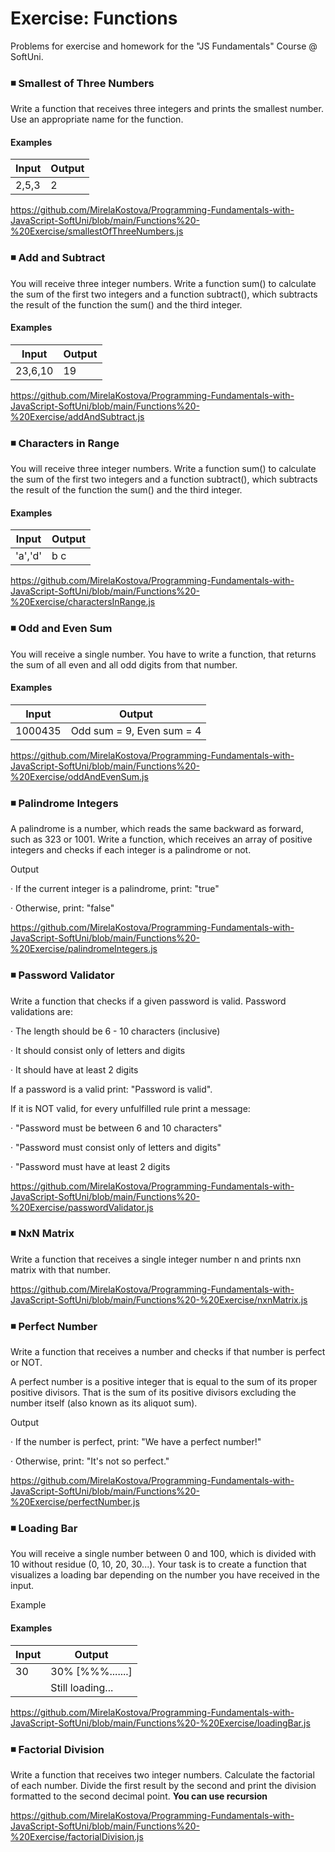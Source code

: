 # Exercise: Functions
Problems for exercise and homework for the "JS Fundamentals" Course @ SoftUni.

### :black_medium_small_square: Smallest of Three Numbers
Write a function that receives three integers and prints the smallest number. Use an appropriate name for the function.
#### Examples
| Input                |  Output              |
| -------------        | -------------        |
| 2,5,3                | 2                    | 

https://github.com/MirelaKostova/Programming-Fundamentals-with-JavaScript-SoftUni/blob/main/Functions%20-%20Exercise/smallestOfThreeNumbers.js

### :black_medium_small_square: Add and Subtract
You will receive three integer numbers.
Write a function sum() to calculate the sum of the first two integers and a function subtract(), 
which subtracts the result of the function the sum() and the third integer.
#### Examples
| Input                |  Output              |
| -------------        | -------------        |
| 23,6,10              | 19                   | 

https://github.com/MirelaKostova/Programming-Fundamentals-with-JavaScript-SoftUni/blob/main/Functions%20-%20Exercise/addAndSubtract.js

### :black_medium_small_square: Characters in Range
You will receive three integer numbers.
Write a function sum() to calculate the sum of the first two integers and a function subtract(), 
which subtracts the result of the function the sum() and the third integer.
#### Examples
| Input                |  Output              |
| -------------        | -------------        |
| 'a','d'              | b c                  | 

https://github.com/MirelaKostova/Programming-Fundamentals-with-JavaScript-SoftUni/blob/main/Functions%20-%20Exercise/charactersInRange.js

### :black_medium_small_square: Odd and Even Sum
You will receive a single number. You have to write a function, that returns the sum of all even and all odd digits from that number.
#### Examples
| Input                |  Output              |
| -------------        | -------------        |
| 1000435              |Odd sum = 9, Even sum = 4   |

https://github.com/MirelaKostova/Programming-Fundamentals-with-JavaScript-SoftUni/blob/main/Functions%20-%20Exercise/oddAndEvenSum.js

### :black_medium_small_square: Palindrome Integers
A palindrome is a number, which reads the same backward as forward, such as 323 or 1001. 
Write a function, which receives an array of positive integers and checks if each integer is a palindrome or not.

Output

· If the current integer is a palindrome, print: "true"

· Otherwise, print: "false"

https://github.com/MirelaKostova/Programming-Fundamentals-with-JavaScript-SoftUni/blob/main/Functions%20-%20Exercise/palindromeIntegers.js

### :black_medium_small_square: Password Validator
Write a function that checks if a given password is valid. Password validations are:

· The length should be 6 - 10 characters (inclusive)

· It should consist only of letters and digits

· It should have at least 2 digits

If a password is a valid print: "Password is valid".

If it is NOT valid, for every unfulfilled rule print a message:

· "Password must be between 6 and 10 characters"

· "Password must consist only of letters and digits"

· "Password must have at least 2 digits

https://github.com/MirelaKostova/Programming-Fundamentals-with-JavaScript-SoftUni/blob/main/Functions%20-%20Exercise/passwordValidator.js

### :black_medium_small_square: NxN Matrix
Write a function that receives a single integer number n and prints nxn matrix with that number.

https://github.com/MirelaKostova/Programming-Fundamentals-with-JavaScript-SoftUni/blob/main/Functions%20-%20Exercise/nxnMatrix.js

### :black_medium_small_square: Perfect Number
Write a function that receives a number and checks if that number is perfect or NOT.

A perfect number is a positive integer that is equal to the sum of its proper positive divisors. That is the sum of its positive divisors excluding the number itself (also known as its aliquot sum).

Output

· If the number is perfect, print: "We have a perfect number!"

· Otherwise, print: "It's not so perfect."

https://github.com/MirelaKostova/Programming-Fundamentals-with-JavaScript-SoftUni/blob/main/Functions%20-%20Exercise/perfectNumber.js

### :black_medium_small_square: Loading Bar
You will receive a single number between 0 and 100, which is divided with 10 without residue (0, 10, 20, 30...).
Your task is to create a function that visualizes a loading bar depending on the number you have received in the input.

Example
#### Examples
| Input                |  Output              |
| -------------        | -------------        |
| 30                   |30% [%%%.......]      |
|                      |Still loading...      |

https://github.com/MirelaKostova/Programming-Fundamentals-with-JavaScript-SoftUni/blob/main/Functions%20-%20Exercise/loadingBar.js

### :black_medium_small_square: Factorial Division
Write a function that receives two integer numbers. Calculate the factorial of each number. 
Divide the first result by the second and print the division formatted to the second decimal point.
**You can use recursion**

https://github.com/MirelaKostova/Programming-Fundamentals-with-JavaScript-SoftUni/blob/main/Functions%20-%20Exercise/factorialDivision.js




